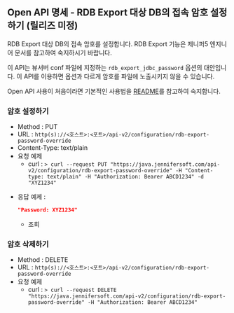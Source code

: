 ## Open API 명세 - RDB Export 대상 DB의 접속 암호 설정하기 (릴리즈 미정)

RDB Export 대상 DB의 접속 암호를 설정합니다. RDB Export 기능은 제니퍼5 엔지니어 문서를 참고하여 숙지하시기 바랍니다.

이 API는 뷰서버 conf 파일에 지정하는 `rdb_export_jdbc_password` 옵션의 대안입니다. 이 API를 이용하면 옵션과 다르게 암호를 파일에 노출시키지 않을 수 있습니다.

Open API 사용이 처음이라면 기본적인 사용법을 [README](/README.md)를 참고하여 숙지합니다.

### 암호 설정하기

- Method : PUT
- URL : `http(s)://<호스트>:<포트>/api-v2/configuration/rdb-export-password-override`
- Content-Type: text/plain
- 요청 예제
  - curl : `> curl --request PUT "https://java.jennifersoft.com/api-v2/configuration/rdb-export-password-override" -H "Content-type: text/plain" -H "Authorization: Bearer ABCD1234" -d "XYZ1234"`
* 응답 예제 : 
  ```json
  "Password: XYZ1234"
  ```
  * 조회 

### 암호 삭제하기
- Method : DELETE
- URL : `http(s)://<호스트>:<포트>/api-v2/configuration/rdb-export-password-override`
- 요청 예제
  - curl : `> curl --request DELETE "https://java.jennifersoft.com/api-v2/configuration/rdb-export-password-override" -H "Authorization: Bearer ABCD1234"`
